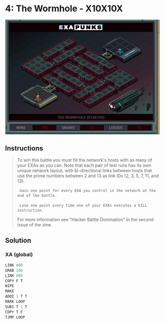 # 4: The Wormhole - X10X10X

<div align="center"><img src="EXAPUNKS - The Wormhole (2022-12-05-19-36-44).gif" /></div>

## Instructions
> To win this battle you must fill the network's hosts with as many of your EXAs as you can. Note that each pair of test runs has its own unique network layout, with bi-directional links between hosts that use the prime numbers between 2 and 13 as link IDs (2, 3, 5, 7, 11, and 13).
> 
>      Gain one point for every EXA you control in the network at the end of the battle.
> 
>      Lose one point every time one of your EXAs executes a KILL instruction.
> 
> For more information see "Hacker Battle Domination" in the second issue of the zine.

## Solution

### XA (global)
```asm
LINK 800
GRAB 200
LINK 800
COPY F T
WIPE
MAKE
ADDI 1 T T
MARK LOOP
SUBI T 1 T
COPY T F
TJMP LOOP
```


